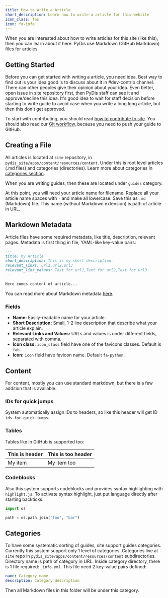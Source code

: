 ```yaml
---
title: How to Write a Article
short_description: Learn how to write a article for this website
icon_class: fas
icon: fa-info
---
```


When you are interested about how to write articles for this site (like this), then you can learn about it here.
PyDis use Markdown (GitHub Markdown) files for articles.

## Getting Started
Before you can get started with writing a article, you need idea.
Best way to find out is your idea good is to discuss about it in #dev-contrib channel. There can other peoples give their opinion about your idea. Even better, open issue in site repository first, then PyDis staff can see it and approve/decline this idea.
It's good idea to wait for staff decision before starting to write guide to avoid case when you write a long long article, but then this don't get approved.

To start with contributing, you should read [how to contribute to site](https://pythondiscord.com/pages/contributing/site/).
You should also read our [Git workflow](https://pythondiscord.com/pages/contributing/working-with-git/), because you need to push your guide to GitHub.

## Creating a File
All articles is located at `site` repository, in `pydis_site/apps/content/resources/content`. Under this is root level articles (.md files) and categories (directories). Learn more about categories in [categories section](#categories).

When you are writing guides, then these are located under `guides` category.

At this point, you will need your article name for filename. Replace all your article name spaces with `-` and make all lowercase. Save this as `.md` (Markdown) file. This name (without Markdown extension) is path of article in URL.

## Markdown Metadata
Article files have some required metadata, like title, description, relevant pages. Metadata is first thing in file, YAML-like key-value pairs:

```md
---
title: My Article
short_description: This is my short description.
relevant_links: url1,url2,url3
relevant_link_values: Text for url1,Text for url2,Text for url3
---

Here comes content of article...
```

You can read more about Markdown metadata [here](https://github.com/trentm/python-markdown2/wiki/metadata).

### Fields
- **Name:** Easily-readable name for your article.
- **Short Description:** Small, 1-2 line description that describe what your article explain.
- **Relevant Links and Values:** URLs and values is under different fields, separated with comma.
- **Icon class:** `icon_class` field have one of the favicons classes. Default is `fab`.
- **Icon:** `icon` field have favicon name. Default `fa-python`.

## Content
For content, mostly you can use standard markdown, but there is a few addition that is available.

### IDs for quick jumps
System automatically assign IDs to headers, so like this header will get ID `ids-for-quick-jumps`.

### Tables
Tables like in GitHub is supported too:

| This is header | This is too header |
| -------------- | ------------------ |
| My item        | My item too        |

### Codeblocks
Also this system supports codeblocks and provides syntax highlighting with `highlight.js`.
To activate syntax highlight, just put language directly after starting backticks.

```py
import os

path = os.path.join("foo", "bar")
```

## Categories
To have some systematic sorting of guides, site support guides categories. Currently this system support only 1 level of categories. Categories live at `site` repo in `pydis_site/apps/content/resources/content` subdirectories. Directory name is path of category in URL. Inside category directory, there is 1 file required: `_info.yml`. This file need 2 key-value pairs defined:

```yml
name: Category name
description: Category description
```

Then all Markdown files in this folder will be under this category.

